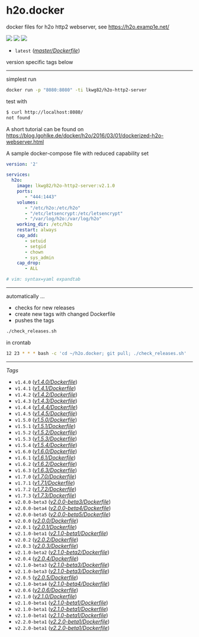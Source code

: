 # h2o.docker
docker files for h2o http2 webserver, see https://h2o.examp1e.net/

[![](https://badge.imagelayers.io/lkwg82/h2o-http2-server:latest.svg)](https://imagelayers.io/?images=lkwg82%2Fh2o-http2-server:latest)
[![](https://img.shields.io/docker/stars/lkwg82/h2o-http2-server.svg)](https://hub.docker.com/r/lkwg82/h2o-http2-server/)
[![](https://img.shields.io/docker/pulls/lkwg82/h2o-http2-server.svg)](https://hub.docker.com/r/lkwg82/h2o-http2-server/)

- ```latest``` (*[master/Dockerfile](https://github.com/lkwg82/h2o.docker/blob/master/Dockerfile)*)

version specific tags below

---

simplest run
```bash
docker run -p "8080:8080" -ti lkwg82/h2o-http2-server
```
test with 
```bash
$ curl http://localhost:8080/
not found
```

A short tutorial can be found on https://blog.lgohlke.de/docker/h2o/2016/03/01/dockerized-h2o-webserver.html

A sample docker-compose file with reduced capability set

```yaml
version: '2'

services:
  h2o:
    image: lkwg82/h2o-http2-server:v2.1.0
    ports:
       - "444:1443"
    volumes:
       - "/etc/h2o:/etc/h2o"
       - "/etc/letsencrypt:/etc/letsencrypt"
       - "/var/log/h2o:/var/log/h2o"
    working_dir: /etc/h2o
    restart: always
    cap_add:
       - setuid
       - setgid
       - chown
       - sys_admin
    cap_drop:
       - ALL

# vim: syntax=yaml expandtab
```

---

automatically ...

 - checks for new releases 
 - create new tags with changed Dockerfile
 - pushes the tags
 
```bash
./check_releases.sh
```

in crontab
```bash
12 23 * * * bash -c 'cd ~/h2o.docker; git pull; ./check_releases.sh'
```

---

*Tags*

- ```v1.4.0``` (*[v1.4.0/Dockerfile](https://github.com/lkwg82/h2o.docker/blob/v1.4.0/Dockerfile)*)
- ```v1.4.1``` (*[v1.4.1/Dockerfile](https://github.com/lkwg82/h2o.docker/blob/v1.4.1/Dockerfile)*)
- ```v1.4.2``` (*[v1.4.2/Dockerfile](https://github.com/lkwg82/h2o.docker/blob/v1.4.2/Dockerfile)*)
- ```v1.4.3``` (*[v1.4.3/Dockerfile](https://github.com/lkwg82/h2o.docker/blob/v1.4.3/Dockerfile)*)
- ```v1.4.4``` (*[v1.4.4/Dockerfile](https://github.com/lkwg82/h2o.docker/blob/v1.4.4/Dockerfile)*)
- ```v1.4.5``` (*[v1.4.5/Dockerfile](https://github.com/lkwg82/h2o.docker/blob/v1.4.5/Dockerfile)*)
- ```v1.5.0``` (*[v1.5.0/Dockerfile](https://github.com/lkwg82/h2o.docker/blob/v1.5.0/Dockerfile)*)
- ```v1.5.1``` (*[v1.5.1/Dockerfile](https://github.com/lkwg82/h2o.docker/blob/v1.5.1/Dockerfile)*)
- ```v1.5.2``` (*[v1.5.2/Dockerfile](https://github.com/lkwg82/h2o.docker/blob/v1.5.2/Dockerfile)*)
- ```v1.5.3``` (*[v1.5.3/Dockerfile](https://github.com/lkwg82/h2o.docker/blob/v1.5.3/Dockerfile)*)
- ```v1.5.4``` (*[v1.5.4/Dockerfile](https://github.com/lkwg82/h2o.docker/blob/v1.5.4/Dockerfile)*)
- ```v1.6.0``` (*[v1.6.0/Dockerfile](https://github.com/lkwg82/h2o.docker/blob/v1.6.0/Dockerfile)*)
- ```v1.6.1``` (*[v1.6.1/Dockerfile](https://github.com/lkwg82/h2o.docker/blob/v1.6.1/Dockerfile)*)
- ```v1.6.2``` (*[v1.6.2/Dockerfile](https://github.com/lkwg82/h2o.docker/blob/v1.6.2/Dockerfile)*)
- ```v1.6.3``` (*[v1.6.3/Dockerfile](https://github.com/lkwg82/h2o.docker/blob/v1.6.3/Dockerfile)*)
- ```v1.7.0``` (*[v1.7.0/Dockerfile](https://github.com/lkwg82/h2o.docker/blob/v1.7.0/Dockerfile)*)
- ```v1.7.1``` (*[v1.7.1/Dockerfile](https://github.com/lkwg82/h2o.docker/blob/v1.7.1/Dockerfile)*)
- ```v1.7.2``` (*[v1.7.2/Dockerfile](https://github.com/lkwg82/h2o.docker/blob/v1.7.2/Dockerfile)*)
- ```v1.7.3``` (*[v1.7.3/Dockerfile](https://github.com/lkwg82/h2o.docker/blob/v1.7.3/Dockerfile)*)
- ```v2.0.0-beta3``` (*[v2.0.0-beta3/Dockerfile](https://github.com/lkwg82/h2o.docker/blob/v2.0.0-beta3/Dockerfile)*)
- ```v2.0.0-beta4``` (*[v2.0.0-beta4/Dockerfile](https://github.com/lkwg82/h2o.docker/blob/v2.0.0-beta4/Dockerfile)*)
- ```v2.0.0-beta5``` (*[v2.0.0-beta5/Dockerfile](https://github.com/lkwg82/h2o.docker/blob/v2.0.0-beta5/Dockerfile)*)
- ```v2.0.0``` (*[v2.0.0/Dockerfile](https://github.com/lkwg82/h2o.docker/blob/v2.0.0/Dockerfile)*)
- ```v2.0.1``` (*[v2.0.1/Dockerfile](https://github.com/lkwg82/h2o.docker/blob/v2.0.1/Dockerfile)*)
- ```v2.1.0-beta1``` (*[v2.1.0-beta1/Dockerfile](https://github.com/lkwg82/h2o.docker/blob/v2.1.0-beta1/Dockerfile)*)
- ```v2.0.2``` (*[v2.0.2/Dockerfile](https://github.com/lkwg82/h2o.docker/blob/v2.0.2/Dockerfile)*)
- ```v2.0.3``` (*[v2.0.3/Dockerfile](https://github.com/lkwg82/h2o.docker/blob/v2.0.3/Dockerfile)*)
- ```v2.1.0-beta2``` (*[v2.1.0-beta2/Dockerfile](https://github.com/lkwg82/h2o.docker/blob/v2.1.0-beta2/Dockerfile)*)
- ```v2.0.4``` (*[v2.0.4/Dockerfile](https://github.com/lkwg82/h2o.docker/blob/v2.0.4/Dockerfile)*)
- ```v2.1.0-beta3``` (*[v2.1.0-beta3/Dockerfile](https://github.com/lkwg82/h2o.docker/blob/v2.1.0-beta3/Dockerfile)*)
- ```v2.1.0-beta3``` (*[v2.1.0-beta3/Dockerfile](https://github.com/lkwg82/h2o.docker/blob/v2.1.0-beta3/Dockerfile)*)
- ```v2.0.5``` (*[v2.0.5/Dockerfile](https://github.com/lkwg82/h2o.docker/blob/v2.0.5/Dockerfile)*)
- ```v2.1.0-beta4``` (*[v2.1.0-beta4/Dockerfile](https://github.com/lkwg82/h2o.docker/blob/v2.1.0-beta4/Dockerfile)*)
- ```v2.0.6``` (*[v2.0.6/Dockerfile](https://github.com/lkwg82/h2o.docker/blob/v2.0.6/Dockerfile)*)
- ```v2.1.0``` (*[v2.1.0/Dockerfile](https://github.com/lkwg82/h2o.docker/blob/v2.1.0/Dockerfile)*)
- ```v2.1.0-beta1``` (*[v2.1.0-beta1/Dockerfile](https://github.com/lkwg82/h2o.docker/blob/v2.1.0-beta1/Dockerfile)*)
- ```v2.1.0-beta1``` (*[v2.1.0-beta1/Dockerfile](https://github.com/lkwg82/h2o.docker/blob/v2.1.0-beta1/Dockerfile)*)
- ```v2.1.0-beta1``` (*[v2.1.0-beta1/Dockerfile](https://github.com/lkwg82/h2o.docker/blob/v2.1.0-beta1/Dockerfile)*)
- ```v2.2.0-beta1``` (*[v2.2.0-beta1/Dockerfile](https://github.com/lkwg82/h2o.docker/blob/v2.2.0-beta1/Dockerfile)*)
- ```v2.2.0-beta1``` (*[v2.2.0-beta1/Dockerfile](https://github.com/lkwg82/h2o.docker/blob/v2.2.0-beta1/Dockerfile)*)
